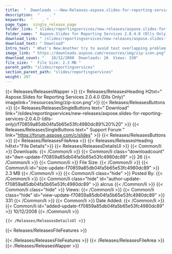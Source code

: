 ```yaml
---
title:  "  Downloads ---New-Releases-aspose.slides-for-reporting-services-2.0.4.0-(dlls-only) . " 
description:  "    . " 
keywords:  "    . " 
page_type:  single_release_page
folder_link: " slides/reportingservices/new-releases/aspose.slides-for-reporting-services-2.0.4.0-(dlls-only)/"
folder_name: " Aspose.Slides for Reporting Services 2.0.4.0 (Dlls Only)"
download_link: " /slides/reportingservices/new-releases/aspose.slides-for-reporting-services-2.0.4.0-(dlls-only)/f70859a85db04fa5b65e53fc4980dc89"
download_text: " Download"
Intro_text: " What's New:Another try to avoid text overlapping problem. For long text blocks (..."
image_link: " https://downloads.aspose.com/resources/img/zip-icon.png"
download_count: "   10/12/2008  Downloads: 26  Views: 330"
file_size: "  File Size: 2.3 MB "
parent_path: "slides/reportingservices"
section_parent_path: "slides/reportingservices"
weight: 207 
---
```


{{< Releases/ReleasesWapper >}}
  {{< Releases/ReleasesHeading H2txt=" Aspose.Slides for Reporting Services 2.0.4.0 (Dlls Only)" imagelink="/resources/img/zip-icon.png">}}
  {{< Releases/ReleasesButtons >}}
    {{< Releases/ReleasesSingleButtons text=" Download" link="/slides/reportingservices/new-releases/aspose.slides-for-reporting-services-2.0.4.0-(dlls-only)/f70859a85db04fa5b65e53fc4980dc89%20%20" >}}
    {{< Releases/ReleasesSingleButtons text=" Support Forum " link="https://forum.aspose.com/c/slides" >}}
  {{< Releases/ReleasesButtons >}}
  {{< Releases/ReleasesFileArea >}}
    {{< Releases/ReleasesHeading h4txt="File Details">}}
    {{< Releases/ReleasesDetailsUl >}}
            {{< Common/li  >}} Downloads: {{< /Common/li >}} 
      {{< Common/li class="downloadcount" id="dwn-update-f70859a85db04fa5b65e53fc4980dc89" >}} 26 {{< /Common/li >}} 
      {{< Common/li  >}} File Size: {{< /Common/li >}} 
      {{< Common/li id="size-update-f70859a85db04fa5b65e53fc4980dc89" >}} 2.3 MB {{< /Common/li >}} 
      {{< Common/li  class="hide" >}} Posted By: {{< /Common/li >}} 
      {{< Common/li class="hide" id="author-update-f70859a85db04fa5b65e53fc4980dc89" >}} alcrus {{< /Common/li >}} 
      {{< Common/li class="hide"  >}} Views: {{< /Common/li >}} 
      {{< Common/li class="hide" id="view-update-f70859a85db04fa5b65e53fc4980dc89" >}} 331 {{< /Common/li >}} 
      {{< Common/li  >}} Date Added: {{< /Common/li >}} 
      {{< Common/li id="added-update-f70859a85db04fa5b65e53fc4980dc89" >}} 10/12/2008 {{< /Common/li >}} 

    {{< /Releases/ReleasesDetailsUl >}}

  {{< Releases/ReleasesFileFeatures >}}
      
  {{< /Releases/ReleasesFileFeatures >}}
 {{< /Releases/ReleasesFileArea >}}
{{< /Releases/ReleasesWapper >}}


